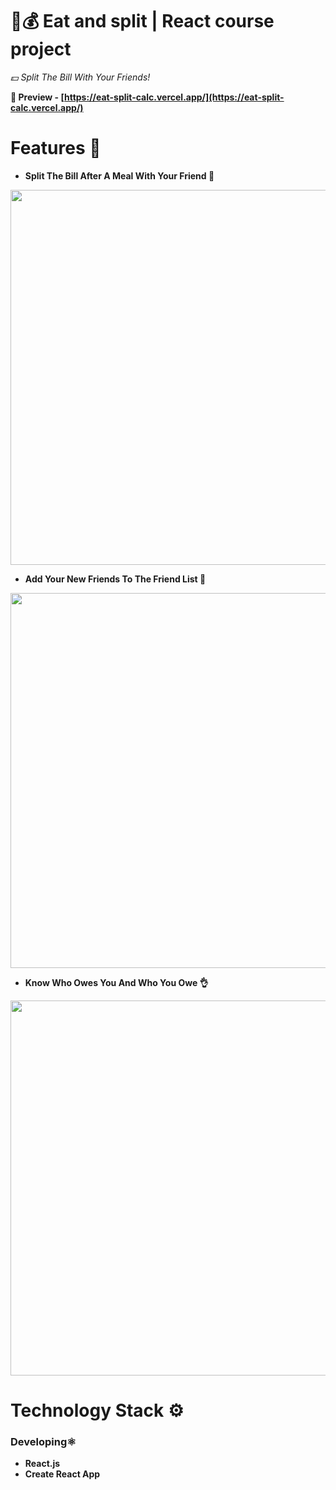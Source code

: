 # **🍴💰 Eat and split | React course project**

*💵 Split The Bill With Your Friends!*

**👀 Preview - [https://eat-split-calc.vercel.app/](https://eat-split-calc.vercel.app/)**

# Features 🚀
- **Split The Bill After A Meal With Your Friend 🤝**
  
<img width="600px" src="https://github.com/Quiddlee/Eat-n-split/assets/114234698/c51c7945-4a34-41ff-8067-d4db9eea27c8"></img>

- **Add Your New Friends To The Friend List 👥**

<img width="600px" src="https://github.com/Quiddlee/Eat-n-split/assets/114234698/122b8f78-678c-423a-8e4d-6b7510a9dd72"></img>

- **Know Who Owes You And Who You Owe 👌**

<img width="600px" src="https://github.com/Quiddlee/Eat-n-split/assets/114234698/9ccfa44b-44e2-4957-bfd8-651e8f175af3"></img>


# Technology Stack ⚙️
### **Developing⚛️**
- **React.js**
- **Create React App**
